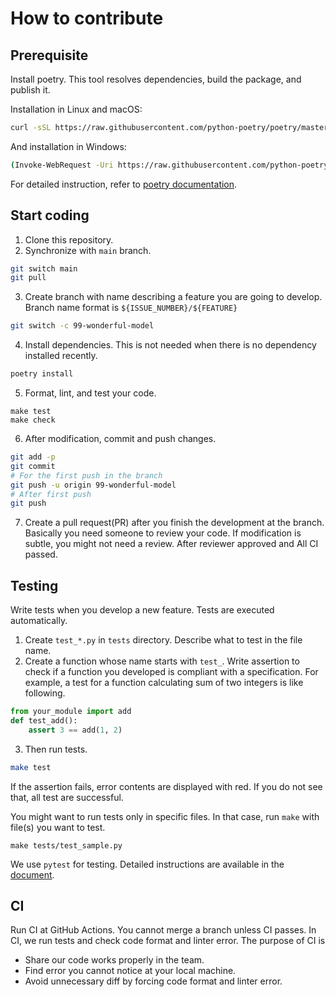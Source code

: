 # How to contribute
## Prerequisite
Install poetry. This tool resolves dependencies, build the package, and publish it.

Installation in Linux and macOS:
```bash
curl -sSL https://raw.githubusercontent.com/python-poetry/poetry/master/install-poetry.py | python -
```

And installation in Windows:
```bash
(Invoke-WebRequest -Uri https://raw.githubusercontent.com/python-poetry/poetry/master/get-poetry.py -UseBasicParsing).Content | python -
```

For detailed instruction, refer to [poetry documentation](https://python-poetry.org/docs/#installation).

## Start coding
1. Clone this repository.
2. Synchronize with `main` branch.
```bash
git switch main
git pull
```

3. Create branch with name describing a feature you are going to develop. Branch name format is `${ISSUE_NUMBER}/${FEATURE}`
```bash
git switch -c 99-wonderful-model
```

4. Install dependencies. This is not needed when there is no dependency installed recently.
```bash
poetry install
```

5. Format, lint, and test your code.
```
make test
make check
```

6. After modification, commit and push changes.
```bash
git add -p
git commit
# For the first push in the branch
git push -u origin 99-wonderful-model
# After first push
git push
```

7. Create a pull request(PR) after you finish the development at the branch. Basically you need someone to review your code. If modification is subtle, you might not need a review. After reviewer approved and All CI passed.

## Testing
Write tests when you develop a new feature. Tests are executed automatically.

1. Create `test_*.py` in `tests` directory. Describe what to test in the file name.
2. Create a function whose name starts with `test_`. Write assertion to check if a function you developed is compliant with a specification. For example, a test for a function calculating sum of two integers is like following.
```python
from your_module import add
def test_add():
    assert 3 == add(1, 2)
```

3. Then run tests.
```bash
make test
```
If the assertion fails, error contents are displayed with red. If you do not see that, all test are successful.

You might want to run tests only in specific files.
In that case, run `make` with file(s) you want to test.
```
make tests/test_sample.py
```

We use `pytest` for testing. Detailed instructions are available in the [document](https://docs.pytest.org/en/6.2.x/).

## CI
Run CI at GitHub Actions. You cannot merge a branch unless CI passes.
In CI, we run tests and check code format and linter error.
The purpose of CI is
* Share our code works properly in the team.
* Find error you cannot notice at your local machine.
* Avoid unnecessary diff by forcing code format and linter error.
